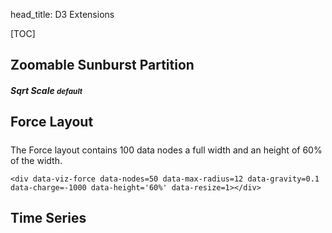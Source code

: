 head_title: D3 Extensions

[TOC]

## Zoomable Sunburst Partition

<div class='row'>
    <div class='col-sm-12'>
        <h5>Sqrt Scale <small>default</small></h5>
        <data-viz-sun-burst data-src="https://gist.githubusercontent.com/lsbardel/f3d21f35a685a96706bf/raw"
        data-resize=1 data-height='50%' data-addorder></sun-burst>
    </div>
</div>

## Force Layout

<div class='row'>
    <div class='col-sm-12'>
        <h5></h5>
        <div data-viz-force data-nodes=100 data-max-radius=12 data-gravity=0.1 data-charge=-1000 data-height='60%' data-resize=1></div>
    </div>
</div>

The Force layout contains 100 data nodes a full width and an height of 60% of the width.

    <div data-viz-force data-nodes=50 data-max-radius=12 data-gravity=0.1
    data-charge=-1000 data-height='60%' data-resize=1></div>

## Time Series

<div class='row'>
    <div class='col-sm-12'>
        <h5></h5>
        <div data-viz-c3 data-options='d3examples.bitcoin'></div>
    </div>
</div>

<script type='text/javascript'>
// bitcoin timeserie options
var d3examples = {
    //
    bitcoin: function (d3) {
        var years = 1;
        return {
            src: 'http://www.quandl.com/api/v1/datasets/BAVERAGE/USD.json?rows=' + 365*years,
            processData: function (raw) {
                var cols = d3.transpose(raw.data);
                    dates = cols[0],
                    price = cols[1],
                    volume = cols[2];
                dates.splice(0, 0, 'dates');
                price.splice(0, 0, 'price');
                volume.splice(0, 0, 'volume');
                return {
                    data: {
                        x: 'dates',
                        axes: {
                            price: 'y',
                            volume: 'y2'
                        },
                        columns: [dates, price, volume],
                        types: {
                            price: 'area-spline',
                        }
                    },
                    axis: {
                        x: {
                            type: 'timeseries',
                            tick : {
                                format : "%e %b %y"
                            }
                        },
                        y2: {
                            show: true
                        }
                    }
                };
            }
        }
    }
};
</script>